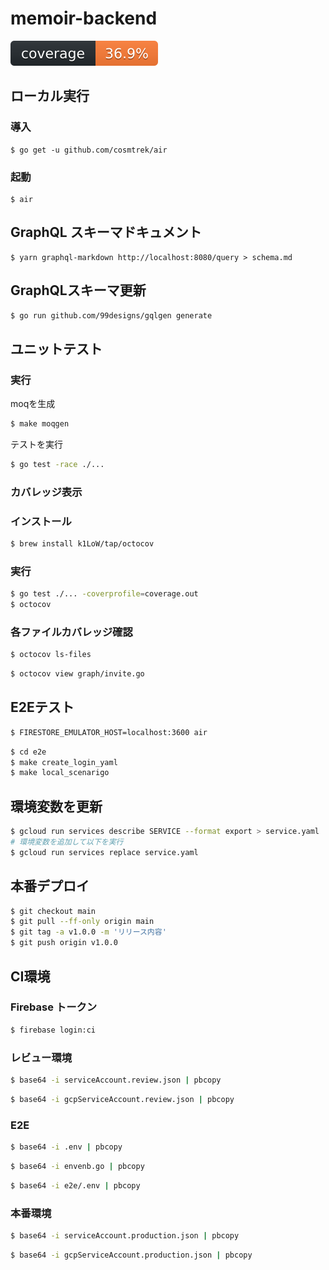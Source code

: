 # memoir-backend

![coverage](docs/coverage.svg)

## ローカル実行

### 導入
```
$ go get -u github.com/cosmtrek/air
```

### 起動

```
$ air
```

## GraphQL スキーマドキュメント

```
$ yarn graphql-markdown http://localhost:8080/query > schema.md
```

## GraphQLスキーマ更新

```zsh
$ go run github.com/99designs/gqlgen generate
```

## ユニットテスト

### 実行
moqを生成
```zsh
$ make moqgen
```

テストを実行
```zsh
$ go test -race ./...
```

### カバレッジ表示

### インストール
```zsh
$ brew install k1LoW/tap/octocov
```

### 実行
```zsh
$ go test ./... -coverprofile=coverage.out
$ octocov
```

### 各ファイルカバレッジ確認
```zsh
$ octocov ls-files
```

```zsh
$ octocov view graph/invite.go
```

## E2Eテスト

```zsh
$ FIRESTORE_EMULATOR_HOST=localhost:3600 air
```

```zsh
$ cd e2e
$ make create_login_yaml
$ make local_scenarigo
```

## 環境変数を更新

```zsh
$ gcloud run services describe SERVICE --format export > service.yaml
# 環境変数を追加して以下を実行
$ gcloud run services replace service.yaml
```

## 本番デプロイ

```zsh
$ git checkout main
$ git pull --ff-only origin main
$ git tag -a v1.0.0 -m 'リリース内容'
$ git push origin v1.0.0
```

## CI環境

### Firebase トークン

```zsh
$ firebase login:ci
```
### レビュー環境

```zsh
$ base64 -i serviceAccount.review.json | pbcopy
```

```zsh
$ base64 -i gcpServiceAccount.review.json | pbcopy
```

### E2E

```zsh
$ base64 -i .env | pbcopy
```

```zsh
$ base64 -i envenb.go | pbcopy
```

```zsh
$ base64 -i e2e/.env | pbcopy
```

### 本番環境

```zsh
$ base64 -i serviceAccount.production.json | pbcopy
```

```zsh
$ base64 -i gcpServiceAccount.production.json | pbcopy
```